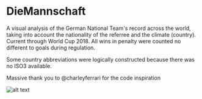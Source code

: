 # DieMannschaft
A visual analysis of the German National Team's record across the world, taking into account the nationality of the referree and the climate (country). Current through World Cup 2018. All wins in penalty were counted no different to goals during regulation. 

Some country abbreviations were logically constructed because there was no ISO3 available.

Massive thank you to @charleyferrari for the code inspiration

![alt text](https://upload.wikimedia.org/wikipedia/en/thumb/e/e3/DFBEagle.svg/1200px-DFBEagle.svg.png)
